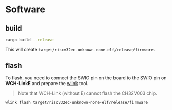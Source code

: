 # Software

## build
```sh
cargo build --release
```

This will create `target/riscv32ec-unknown-none-elf/release/firmware`.

## flash

To flash, you need to connect the SWIO pin on the board to the SWIO pin on **WCH-LinkE** and prepare the [wlink](https://github.com/ch32-rs/wlink) tool.
> Note that WCH-Link (without E) cannot flash the CH32V003 chip.

```sh
wlink flash target/riscv32ec-unknown-none-elf/release/firmware
```
